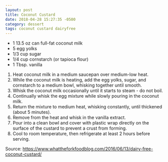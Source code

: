 ```yaml
---
layout: post
title: Coconut Custard
date: 2018-04-28 15:27:35 -0500
category: dessert
tags: coconut custard dairyfree
---
```

<ul>
 	<li>1 13.5 oz can full-fat coconut milk</li>
 	<li>5 egg yolks</li>
 	<li>1/3 cup sugar</li>
 	<li>1/4 cup cornstarch (or tapioca flour)</li>
 	<li>1 Tbsp. vanilla</li>
</ul>
<div class="recipe-instructions">
<ol class="simple-recipe-instructions">
 	<li>Heat coconut milk in a medium saucepan over medium-low heat.</li>
 	<li>While the coconut milk is heating, add the egg yolks, sugar, and cornstarch to a medium bowl, whisking together until smooth.</li>
 	<li>Whisk the coconut milk occasionally until it starts to steam - do not boil.</li>
 	<li>Continually whisk the egg mixture while slowly pouring in the coconut milk.</li>
 	<li>Return the mixture to medium heat, whisking constantly, until thickened (about 5 minutes).</li>
 	<li>Remove from the heat and whisk in the vanilla extract.</li>
 	<li>Pour into a clean bowl and cover with plastic wrap directly on the surface of the custard to prevent a crust from forming.</li>
 	<li>Cool to room temperature, then refrigerate at least 2 hours before serving.</li>
</ol>
Source: <a href="https://www.whattheforkfoodblog.com/2016/06/13/dairy-free-coconut-custard/">https://www.whattheforkfoodblog.com/2016/06/13/dairy-free-coconut-custard/</a>
  
</div>
